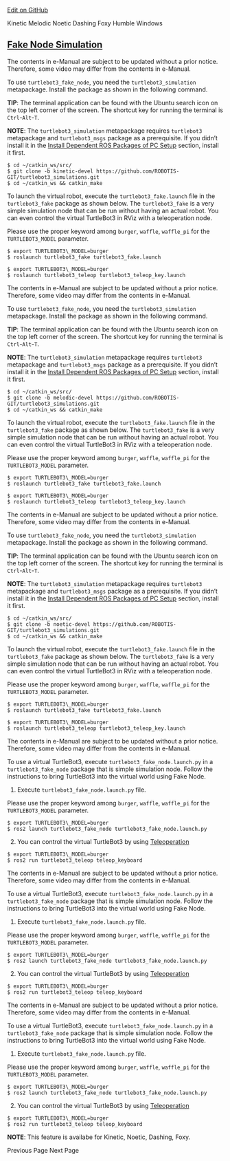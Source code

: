 
[Edit on GitHub](https://github.com/ROBOTIS-GIT/emanual/blob/master/docs/en/platform/turtlebot3/simulation/fakenode_simulation.md "https://github.com/ROBOTIS-GIT/emanual/blob/master/docs/en/platform/turtlebot3/simulation/fakenode_simulation.md") 

Kinetic 
Melodic
Noetic
Dashing
Foxy
Humble
Windows

## [Fake Node Simulation](#fake-node-simulation "#fake-node-simulation")

The contents in e-Manual are subject to be updated without a prior notice. Therefore, some video may differ from the contents in e-Manual.

To use `turtlebot3_fake_node`, you need the `turtlebot3_simulation` metapackage. Install the package as shown in the following command.

**TIP**: The terminal application can be found with the Ubuntu search icon on the top left corner of the screen. The shortcut key for running the terminal is `Ctrl`-`Alt`-`T`.

**NOTE**: The `turtlebot3_simulation` metapackage requires `turtlebot3` metapackage and `turtlebot3_msgs` package as a prerequisite. If you didn’t install it in the [Install Dependent ROS Packages of PC Setup](/docs/en/platform/turtlebot3/quick-start/#install-dependent-ros-1-packages-1 "/docs/en/platform/turtlebot3/quick-start/#install-dependent-ros-1-packages-1") section, install it first.

```
$ cd ~/catkin_ws/src/
$ git clone -b kinetic-devel https://github.com/ROBOTIS-GIT/turtlebot3_simulations.git
$ cd ~/catkin_ws && catkin_make

```

To launch the virtual robot, execute the `turtlebot3_fake.launch` file in the `turtlebot3_fake` package as shown below. The `turtlebot3_fake` is a very simple simulation node that can be run without having an actual robot. You can even control the virtual TurtleBot3 in RViz with a teleoperation node.

Please use the proper keyword among `burger`, `waffle`, `waffle_pi` for the `TURTLEBOT3_MODEL` parameter.

```
$ export TURTLEBOT3\_MODEL=burger
$ roslaunch turtlebot3_fake turtlebot3_fake.launch

```

```
$ export TURTLEBOT3\_MODEL=burger
$ roslaunch turtlebot3_teleop turtlebot3_teleop_key.launch

```

The contents in e-Manual are subject to be updated without a prior notice. Therefore, some video may differ from the contents in e-Manual.

To use `turtlebot3_fake_node`, you need the `turtlebot3_simulation` metapackage. Install the package as shown in the following command.

**TIP**: The terminal application can be found with the Ubuntu search icon on the top left corner of the screen. The shortcut key for running the terminal is `Ctrl`-`Alt`-`T`.

**NOTE**: The `turtlebot3_simulation` metapackage requires `turtlebot3` metapackage and `turtlebot3_msgs` package as a prerequisite. If you didn’t install it in the [Install Dependent ROS Packages of PC Setup](/docs/en/platform/turtlebot3/quick-start/#install-dependent-ros-1-packages-1 "/docs/en/platform/turtlebot3/quick-start/#install-dependent-ros-1-packages-1") section, install it first.

```
$ cd ~/catkin_ws/src/
$ git clone -b melodic-devel https://github.com/ROBOTIS-GIT/turtlebot3_simulations.git
$ cd ~/catkin_ws && catkin_make

```

To launch the virtual robot, execute the `turtlebot3_fake.launch` file in the `turtlebot3_fake` package as shown below. The `turtlebot3_fake` is a very simple simulation node that can be run without having an actual robot. You can even control the virtual TurtleBot3 in RViz with a teleoperation node.

Please use the proper keyword among `burger`, `waffle`, `waffle_pi` for the `TURTLEBOT3_MODEL` parameter.

```
$ export TURTLEBOT3\_MODEL=burger
$ roslaunch turtlebot3_fake turtlebot3_fake.launch

```

```
$ export TURTLEBOT3\_MODEL=burger
$ roslaunch turtlebot3_teleop turtlebot3_teleop_key.launch

```

The contents in e-Manual are subject to be updated without a prior notice. Therefore, some video may differ from the contents in e-Manual.

To use `turtlebot3_fake_node`, you need the `turtlebot3_simulation` metapackage. Install the package as shown in the following command.

**TIP**: The terminal application can be found with the Ubuntu search icon on the top left corner of the screen. The shortcut key for running the terminal is `Ctrl`-`Alt`-`T`.

**NOTE**: The `turtlebot3_simulation` metapackage requires `turtlebot3` metapackage and `turtlebot3_msgs` package as a prerequisite. If you didn’t install it in the [Install Dependent ROS Packages of PC Setup](/docs/en/platform/turtlebot3/quick-start/#install-dependent-ros-1-packages-1 "/docs/en/platform/turtlebot3/quick-start/#install-dependent-ros-1-packages-1") section, install it first.

```
$ cd ~/catkin_ws/src/
$ git clone -b noetic-devel https://github.com/ROBOTIS-GIT/turtlebot3_simulations.git
$ cd ~/catkin_ws && catkin_make

```

To launch the virtual robot, execute the `turtlebot3_fake.launch` file in the `turtlebot3_fake` package as shown below. The `turtlebot3_fake` is a very simple simulation node that can be run without having an actual robot. You can even control the virtual TurtleBot3 in RViz with a teleoperation node.

Please use the proper keyword among `burger`, `waffle`, `waffle_pi` for the `TURTLEBOT3_MODEL` parameter.

```
$ export TURTLEBOT3\_MODEL=burger
$ roslaunch turtlebot3_fake turtlebot3_fake.launch

```

```
$ export TURTLEBOT3\_MODEL=burger
$ roslaunch turtlebot3_teleop turtlebot3_teleop_key.launch

```

The contents in e-Manual are subject to be updated without a prior notice. Therefore, some video may differ from the contents in e-Manual.

To use a virtual TurtleBot3, execute `turtlebot3_fake_node.launch.py` in a `turtlebot3_fake_node` package that is simple simulation node.
Follow the instructions to bring TurtleBot3 into the virtual world using Fake Node.

1. Execute `turtlebot3_fake_node.launch.py` file.  

 Please use the proper keyword among `burger`, `waffle`, `waffle_pi` for the `TURTLEBOT3_MODEL` parameter.

```
$ export TURTLEBOT3\_MODEL=burger
$ ros2 launch turtlebot3_fake_node turtlebot3_fake_node.launch.py

```
2. You can control the virtual TurtleBot3 by using [Teleoperation](/docs/en/platform/turtlebot3/ros2_basic_operation/#basic_operation/#teleoperation "/docs/en/platform/turtlebot3/ros2_basic_operation/#basic_operation/#teleoperation")

```
$ export TURTLEBOT3\_MODEL=burger
$ ros2 run turtlebot3_teleop teleop_keyboard

```

The contents in e-Manual are subject to be updated without a prior notice. Therefore, some video may differ from the contents in e-Manual.

To use a virtual TurtleBot3, execute `turtlebot3_fake_node.launch.py` in a `turtlebot3_fake_node` package that is simple simulation node.
Follow the instructions to bring TurtleBot3 into the virtual world using Fake Node.

1. Execute `turtlebot3_fake_node.launch.py` file.  

 Please use the proper keyword among `burger`, `waffle`, `waffle_pi` for the `TURTLEBOT3_MODEL` parameter.

```
$ export TURTLEBOT3\_MODEL=burger
$ ros2 launch turtlebot3_fake_node turtlebot3_fake_node.launch.py

```
2. You can control the virtual TurtleBot3 by using [Teleoperation](/docs/en/platform/turtlebot3/basic_operation/#teleoperation "/docs/en/platform/turtlebot3/basic_operation/#teleoperation")

```
$ export TURTLEBOT3\_MODEL=burger
$ ros2 run turtlebot3_teleop teleop_keyboard

```

The contents in e-Manual are subject to be updated without a prior notice. Therefore, some video may differ from the contents in e-Manual.

To use a virtual TurtleBot3, execute `turtlebot3_fake_node.launch.py` in a `turtlebot3_fake_node` package that is simple simulation node.
Follow the instructions to bring TurtleBot3 into the virtual world using Fake Node.

1. Execute `turtlebot3_fake_node.launch.py` file.  

 Please use the proper keyword among `burger`, `waffle`, `waffle_pi` for the `TURTLEBOT3_MODEL` parameter.

```
$ export TURTLEBOT3\_MODEL=burger
$ ros2 launch turtlebot3_fake_node turtlebot3_fake_node.launch.py

```
2. You can control the virtual TurtleBot3 by using [Teleoperation](/docs/en/platform/turtlebot3/basic_operation/#teleoperation "/docs/en/platform/turtlebot3/basic_operation/#teleoperation")

```
$ export TURTLEBOT3\_MODEL=burger
$ ros2 run turtlebot3_teleop teleop_keyboard

```

**NOTE**: This feature is availabe for Kinetic, Noetic, Dashing, Foxy.

 Previous Page
Next Page 
